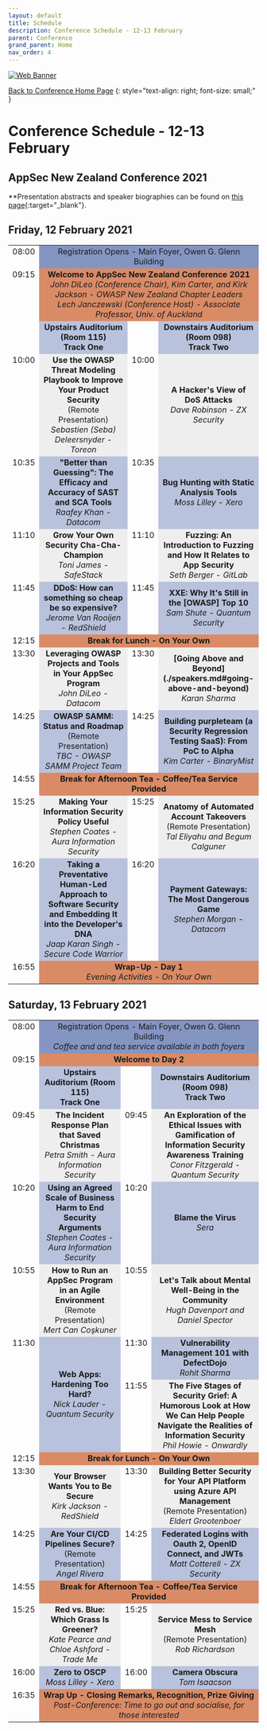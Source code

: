 ```yaml
---
layout: default
title: Schedule
description: Conference Schedule - 12-13 February
parent: Conference
grand_parent: Home
nav_order: 4
---
```


[![Web Banner](/assets/images/AppSecNZ_Web_Banner.png)](index.md)

[Back to Conference Home Page](index.md)
{: style="text-align: right; font-size: small;" }

# Conference Schedule - 12-13 February

## AppSec New Zealand Conference 2021

**Presentation abstracts and speaker biographies can be found on [this page](speakers.md){:target="_blank"}.

## Friday, 12 February 2021

<table width="100%">
  <tr>
    <td style="vertical-align: top; text-align: right;">08:00</td>
    <td colspan="3" style="background-color: #8595C2; text-align: center;">
      Registration Opens - Main Foyer, Owen G. Glenn Building
    </td>
  </tr>
  <tr>
    <td valign="top" align="right">09:15</td>
    <td colspan="3" style="background-color: #D98B66; text-align: center;">
      <strong>Welcome to AppSec New Zealand Conference 2021</strong>
      <br />
      <em>John DiLeo (Conference Chair), Kim Carter, and Kirk Jackson - OWASP New Zealand Chapter Leaders<br />Lech Janczewski (Conference Host) - Associate Professor, Univ. of Auckland</em>
    </td>
  </tr>
  <tr>
    <td style="vertical-align: top; text-align: right;">&nbsp;</td>
    <td style="background-color: #B9C2DC; text-align: center; font-weight: bold;">
      Upstairs&nbsp;Auditorium (Room&nbsp;115)
      <br />
      Track One
    </td>
    <td style="vertical-align: top; text-align: right;">&nbsp;</td>
    <td style="background-color: #B9C2DC; text-align: center; font-weight: bold;">
      Downstairs&nbsp;Auditorium (Room&nbsp;098)
      <br />
      Track Two
    </td>
  </tr>
  <tr>
    <td style="width: 4%; vertical-align: top; text-align: right;">10:00</td>
    <td style="background-color: #EEE; text-align: center;">
      <strong>Use the OWASP Threat Modeling Playbook to Improve Your Product Security</strong><br />(Remote Presentation)
      <br />
      <em>Sebastien (Seba) Deleersnyder - Toreon</em>
    </td>
    <td style="width: 4%; vertical-align: top; text-align: right;">10:00</td>
    <td style="background-color: #EEE; text-align: center">
      <strong>A Hacker's View of DoS Attacks</strong>
      <br />
      <em>Dave Robinson - ZX Security</em>
    </td>
  </tr>
  <tr>
    <td style="vertical-align: top; text-align: right;">10:35</td>
    <td style="background-color: #B9C2DC; text-align: center">
      <strong>"Better than Guessing": The Efficacy and Accuracy of SAST and SCA Tools</strong>
      <br />
      <em>Raafey Khan - Datacom</em>
    </td>
    <td style="vertical-align: top; text-align: right;">10:35</td>
    <td style="background-color: #B9C2DC; text-align: center">
       <strong>Bug Hunting with Static Analysis Tools</strong>
      <br />
      <em>Moss Lilley - Xero</em>
    </td>
  </tr>
  <tr>
    <td style="vertical-align: top; text-align: right;">11:10</td>
    <td style="background-color: #EEE; text-align: center;">
      <strong>Grow Your Own Security Cha-Cha-Champion</strong>
      <br />
      <em>Toni James - SafeStack</em>
    </td>
    <td style="vertical-align: top; text-align: right;">11:10</td>
    <td style="background-color: #EEE; text-align: center">
      <strong>Fuzzing: An Introduction to Fuzzing and How It Relates to App Security</strong>
      <br />
      <em>Seth Berger - GitLab</em>
    </td>
  </tr>
  <tr>
    <td style="vertical-align: top; text-align: right;">11:45</td>
    <td style="background-color: #B9C2DC; text-align: center">
      <strong>DDoS: How can something so cheap be so expensive?</strong>
      <br />
      <em>Jerome Van Rooijen - RedShield</em>
    </td>
    <td style="vertical-align: top; text-align: right;">11:45</td>
    <td style="background-color: #B9C2DC; text-align: center">
      <strong>XXE: Why It's Still in the [OWASP] Top 10</strong>
      <br />
      <em>Sam Shute - Quantum Security</em>
    </td>
  </tr>
  <tr>
    <td style="vertical-align: top; text-align: right;">12:15</td>
    <td colspan="3" style="background-color: #D98B66; text-align: center; font-weight: bold;">Break for Lunch - On Your Own</td>
  </tr>
  <tr>
    <td style="vertical-align: top; text-align: right;">13:30</td>
    <td style="background-color: #EEE; text-align: center;">
      <strong>Leveraging OWASP Projects and Tools in Your AppSec Program</strong>
      <br />
      <em>John DiLeo - Datacom</em>
    </td>
    <td style="vertical-align: top; text-align: right;">13:30</td>
    <td style="background-color: #EEE; text-align: center">
      <strong>[Going Above and Beyond](./speakers.md#going-above-and-beyond)</strong>
      <br />
      <em>Karan Sharma</em>
    </td>
  </tr>
  <tr>
    <td style="vertical-align: top; text-align: right;">14:25</td>
    <td style="background-color: #B9C2DC; text-align: center">
      <strong>OWASP SAMM: Status and Roadmap</strong><br />(Remote Presentation)
      <br />
      <em>TBC - OWASP SAMM Project Team</em>
    </td>
    <td style="vertical-align: top; text-align: right;">14:25</td>
    <td style="background-color: #B9C2DC; text-align: center">
      <strong>Building purpleteam (a Security Regression Testing SaaS): From PoC to Alpha</strong>
      <br />
      <em>Kim Carter - BinaryMist</em>
    </td>
  </tr>
  <tr>
    <td style="vertical-align: top; text-align: right;">14:55</td>
    <td colspan="3" style="background-color: #D98B66; text-align: center; font-weight: bold;">Break for Afternoon Tea - Coffee/Tea Service Provided</td>
  </tr>
  <tr>
    <td style="vertical-align: top; text-align: right;">15:25</td>
    <td style="background-color: #EEE; text-align: center;">
      <strong>Making Your Information Security Policy Useful</strong>
      <br />
      <em>Stephen Coates - Aura Information Security</em>
    </td>
    <td style="vertical-align: top; text-align: right;">15:25</td>
    <td style="background-color: #EEE; text-align: center">
      <strong>Anatomy of Automated Account Takeovers</strong><br />(Remote Presentation)
      <br />
      <em>Tal Eliyahu and Begum Calguner</em>
    </td>
  </tr>
  <tr>
    <td style="vertical-align: top; text-align: right;">16:20</td>
    <td style="background-color: #B9C2DC; text-align: center">
      <strong>Taking a Preventative Human-Led Approach to Software Security and Embedding It into the Developer's DNA</strong>
      <br />
      <em>Jaap Karan Singh - Secure Code Warrior</em>
    </td>
    <td style="vertical-align: top; text-align: right;">16:20</td>
    <td style="background-color: #B9C2DC; text-align: center">
      <strong>Payment Gateways: The Most Dangerous Game</strong>
      <br />
      <em>Stephen Morgan - Datacom</em>
    </td>
  </tr>
  <tr>
    <td valign="top" align="right">16:55</td>
    <td colspan="3" style="background-color: #D98B66; text-align: center;">
      <strong>Wrap-Up - Day 1</strong>
      <br />
      <em>Evening Activities - On Your Own</em>
    </td>
  </tr>
</table>

## Saturday, 13 February 2021

<table width="100%">
  <tr>
    <td style="vertical-align: top; text-align: right;">08:00</td>
    <td colspan="3" style="background-color: #8595C2; text-align: center;">
      Registration Opens - Main Foyer, Owen G. Glenn Building<br />
      <em>Coffee and and tea service available in both foyers</em>
    </td>
  </tr>
  <tr>
    <td valign="top" align="right">09:15</td>
    <td colspan="3" style="background-color: #D98B66; text-align: center;">
      <strong>Welcome to Day 2</strong>
    </td>
  </tr>
  <tr>
    <td style="vertical-align: top; text-align: right;">&nbsp;</td>
    <td style="background-color: #B9C2DC; text-align: center; font-weight: bold;">
      Upstairs Auditorium (Room 115)
      <br />
      Track One
    </td>
    <td style="vertical-align: top; text-align: right;">&nbsp;</td>
    <td style="background-color: #B9C2DC; text-align: center; font-weight: bold;">
      Downstairs Auditorium (Room 098)
      <br />
      Track Two
    </td>
  </tr>
  <tr>
    <td style="width: 4%; vertical-align: top; text-align: right;">09:45</td>
    <td style="background-color: #EEE; text-align: center;">
      <strong>The Incident Response Plan that Saved Christmas</strong>
      <br />
      <em>Petra Smith - Aura Information Security</em>
    </td>
    <td style="width: 4%; vertical-align: top; text-align: right;">09:45</td>
    <td style="background-color: #EEE; text-align: center">
      <strong>An Exploration of the Ethical Issues with Gamification of Information Security Awareness Training</strong>
      <br />
      <em>Conor Fitzgerald - Quantum Security</em>
    </td>
  </tr>
  <tr>
    <td style="vertical-align: top; text-align: right;">10:20</td>
    <td style="background-color: #B9C2DC; text-align: center">
      <strong>Using an Agreed Scale of Business Harm to End Security Arguments</strong>
      <br />
      <em>Stephen Coates - Aura Information Security</em>
    </td>
    <td style="vertical-align: top; text-align: right;">10:20</td>
    <td style="background-color: #B9C2DC; text-align: center">
      <strong>Blame the Virus</strong>
      <br />
      <em>Sera</em>
    </td>
  </tr>
  <tr>
    <td style="vertical-align: top; text-align: right;">10:55</td>
    <td style="background-color: #EEE; text-align: center;">
      <strong>How to Run an AppSec Program in an Agile Environment</strong><br />(Remote Presentation)
      <br />
      <em>Mert Can Co&scedil;kuner</em>
    </td>
    <td style="vertical-align: top; text-align: right;">10:55</td>
    <td style="background-color: #EEE; text-align: center">
      <strong>Let's Talk about Mental Well-Being in the Community</strong>
      <br />
      <em>Hugh Davenport and Daniel Spector</em>
    </td>
  </tr>
  <tr>
    <td style="vertical-align: top; text-align: right;" rowspan="2">11:30</td>
    <td style="background-color: #B9C2DC; text-align: center;" rowspan="2">
      <strong>Web Apps: Hardening Too Hard?</strong>
      <br />
      <em>Nick Lauder - Quantum Security</em>
    </td>
    <td style="vertical-align: top; text-align: right;">11:30</td>
    <td style="background-color: #B9C2DC; text-align: center;">
      <strong>Vulnerability Management 101 with DefectDojo</strong>
      <br />
      <em>Rohit Sharma</em>
    </td>
  </tr>
  <tr>
    <td style="vertical-align: top; text-align: right;">11:55</td>
    <td style="background-color: #EEE; text-align: center">
      <strong>The Five Stages of Security Grief: A Humorous Look at How We Can Help People Navigate the Realities of Information Security</strong>
      <br />
      <em>Phil Howie - Onwardly</em>
    </td>
  </tr>
  <tr>
    <td style="vertical-align: top; text-align: right;">12:15</td>
    <td colspan="3" style="background-color: #D98B66; text-align: center; font-weight: bold;">Break for Lunch - On Your Own</td>
  </tr>
  <tr>
    <td style="vertical-align: top; text-align: right;">13:30</td>
    <td style="background-color: #EEE; text-align: center;">
      <strong>Your Browser Wants You to Be Secure</strong>
      <br />
      <em>Kirk Jackson - RedShield</em>
    </td>
    <td style="vertical-align: top; text-align: right;">13:30</td>
    <td style="background-color: #EEE; text-align: center">
      <strong>Building Better Security for Your API Platform using Azure API Management</strong><br />(Remote Presentation)
      <br />
      <em>Eldert Grootenboer</em>
    </td>
  </tr>
  <tr>
    <td style="vertical-align: top; text-align: right;">14:25</td>
    <td style="background-color: #B9C2DC; text-align: center">
      <strong>Are Your CI/CD Pipelines Secure?</strong><br />(Remote Presentation)
      <br />
      <em>Angel Rivera</em>
    </td>
    <td style="vertical-align: top; text-align: right;">14:25</td>
    <td style="background-color: #B9C2DC; text-align: center">
      <strong>Federated Logins with Oauth 2, OpenID Connect, and JWTs</strong>
      <br />
      <em>Matt Cotterell - ZX Security</em>
    </td>
  </tr>
  <tr>
    <td style="vertical-align: top; text-align: right;">14:55</td>
    <td colspan="3" style="background-color: #D98B66; text-align: center; font-weight: bold;">Break for Afternoon Tea - Coffee/Tea Service Provided</td>
  </tr>
  <tr>
    <td style="vertical-align: top; text-align: right;">15:25</td>
    <td style="background-color: #EEE; text-align: center;">
      <strong>Red vs. Blue: Which Grass Is Greener?</strong>
      <br />
      <em>Kate Pearce and Chloe Ashford - Trade Me</em>
    </td>
    <td style="vertical-align: top; text-align: right;">15:25</td>
    <td style="background-color: #EEE; text-align: center">
      <strong>Service Mess to Service Mesh</strong><br />(Remote Presentation)
      <br />
      <em>Rob Richardson</em>
    </td>
  </tr>
  <tr>
    <td style="vertical-align: top; text-align: right;">16:00</td>
    <td style="background-color: #B9C2DC; text-align: center">
      <strong>Zero to OSCP</strong>
      <br />
      <em>Moss Lilley - Xero</em>
    </td>
    <td style="vertical-align: top; text-align: right;">16:00</td>
    <td style="background-color: #B9C2DC; text-align: center">
      <strong>Camera Obscura</strong>
      <br />
      <em>Tom Isaacson</em>
    </td>
  </tr>
  <tr>
    <td valign="top" align="right">16:35</td>
    <td colspan="3" style="background-color: #D98B66; text-align: center;">
      <strong>Wrap Up - Closing Remarks, Recognition, Prize Giving</strong>
      <br />
      <em>Post-Conference: Time to go out and socialise, for those interested</em>
    </td>
  </tr>
</table>
